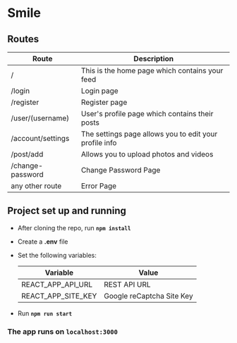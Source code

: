 # Smile

## Routes

| Route            | Description                                            |
| ---------------- | ------------------------------------------------------ |
| /                | This is the home page which contains your feed         |
| /login           | Login page                                             |
| /register        | Register page                                          |
| /user/(username) | User's profile page which contains their posts         |
| /account/settings| The settings page allows you to edit your profile info |
| /post/add        | Allows you to upload photos and videos                 |
| /change-password | Change Password Page                                   |
| any other route  | Error Page                                             |

## Project set up and running
* After cloning the repo, run **`npm install`**
* Create a **.env** file
* Set the following variables:

    | Variable             | Value                     |
    |----------------------|---------------------------|
    | REACT_APP_API_URL    | REST API URL              |
    | REACT_APP_SITE_KEY   | Google reCaptcha Site Key |

* Run **`npm run start`**

### The app runs on **`localhost:3000`**

